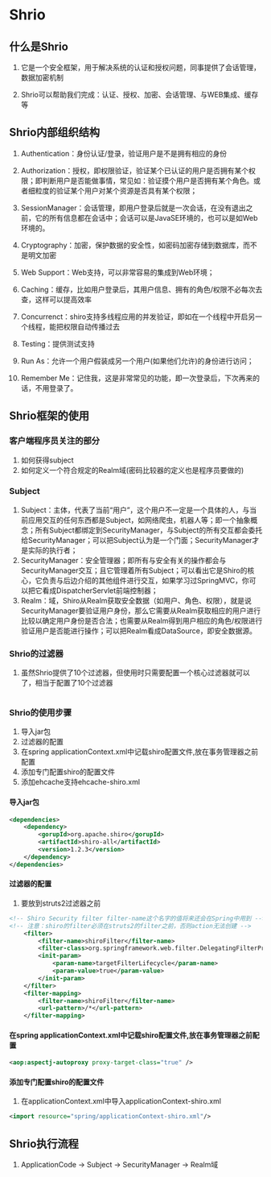 # Shrio
## 什么是Shrio
1. 它是一个安全框架，用于解决系统的认证和授权问题，同事提供了会话管理，数据加密机制

2. Shrio可以帮助我们完成：认证、授权、加密、会话管理、与WEB集成、缓存等


## Shrio内部组织结构
1. Authentication：身份认证/登录，验证用户是不是拥有相应的身份

2. Authorization：授权，即权限验证，验证某个已认证的用户是否拥有某个权限；即判断用户是否能做事情，常见如：验证摸个用户是否拥有某个角色。或者细粒度的验证某个用户对某个资源是否具有某个权限；

3. SessionManager：会话管理，即用户登录后就是一次会话，在没有退出之前，它的所有信息都在会话中；会话可以是JavaSE环境的，也可以是如Web环境的。

4. Cryptography：加密，保护数据的安全性，如密码加密存储到数据库，而不是明文加密

5. Web Support：Web支持，可以非常容易的集成到Web环境；

6. Caching：缓存，比如用户登录后，其用户信息、拥有的角色/权限不必每次去查，这样可以提高效率

7. Concurrenct：shiro支持多线程应用的并发验证，即如在一个线程中开启另一个线程，能把权限自动传播过去

8. Testing：提供测试支持

9. Run As：允许一个用户假装成另一个用户(如果他们允许)的身份进行访问；

10. Remember Me：记住我，这是非常常见的功能，即一次登录后，下次再来的话，不用登录了。


## Shrio框架的使用
### 客户端程序员关注的部分
1. 如何获得subject
2. 如何定义一个符合规定的Realm域(密码比较器的定义也是程序员要做的)


### Subject
1. Subject：主体，代表了当前“用户”，这个用户不一定是一个具体的人，与当前应用交互的任何东西都是Subject，如网络爬虫，机器人等；即一个抽象概念；所有Subject都绑定到SecurityManager，与Subject的所有交互都会委托给SecurityManager；可以把Subject认为是一个门面；SecurityManager才是实际的执行者；
2. SecurityManager：安全管理器；即所有与安全有关的操作都会与SecurityManager交互；且它管理着所有Subject；可以看出它是Shiro的核心，它负责与后边介绍的其他组件进行交互，如果学习过SpringMVC，你可以把它看成DispatcherServlet前端控制器；
3. Realm：域，Shiro从Realm获取安全数据（如用户、角色、权限），就是说SecurityManager要验证用户身份，那么它需要从Realm获取相应的用户进行比较以确定用户身份是否合法；也需要从Realm得到用户相应的角色/权限进行验证用户是否能进行操作；可以把Realm看成DataSource，即安全数据源。

### Shrio的过滤器
1. 虽然Shrio提供了10个过滤器，但使用时只需要配置一个核心过滤器就可以了，相当于配置了10个过滤器
```xml

```


### Shrio的使用步骤
1. 导入jar包
2. 过滤器的配置
3. 在spring applicationContext.xml中记载shiro配置文件,放在事务管理器之前配置
4. 添加专门配置shiro的配置文件
5. 添加ehcache支持ehcache-shiro.xml
#### 导入jar包
```xml
<dependencies>
    <dependency>
        <gorupId>org.apache.shiro</gorupId>
        <artifactId>shiro-all</artifactId>
        <version>1.2.3</version>
    </dependency>
</dependencies>
```

#### 过滤器的配置
1. 要放到struts2过滤器之前
```xml
<!-- Shiro Security filter filter-name这个名字的值将来还会在Spring中用到 -->
<!-- 注意：shiro的filter必须在struts2的filter之前，否则action无法创建 -->
    <filter>
        <filter-name>shiroFilter</filter-name>
        <filter-class>org.springframework.web.filter.DelegatingFilterProxy</filter-class>
        <init-param>
            <param-name>targetFilterLifecycle</param-name>
            <param-value>true</param-value>
        </init-param>
    </filter>
    <filter-mapping>
        <filter-name>shiroFilter</filter-name>
        <url-pattern>/*</url-pattern>
    </filter-mapping>

```

#### 在spring applicationContext.xml中记载shiro配置文件,放在事务管理器之前配置
```xml
<aop:aspectj-autoproxy proxy-target-class="true" />
```

#### 添加专门配置shiro的配置文件
1. 在applicationContext.xml中导入applicationContext-shiro.xml
```xml
<import resource="spring/applicationContext-shiro.xml"/>
```

## Shrio执行流程
1. ApplicationCode -> Subject -> SecurityManager -> Realm域